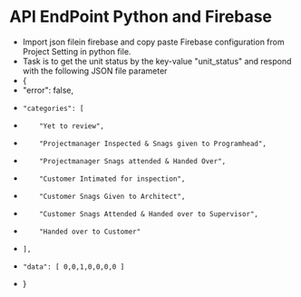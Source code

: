# API EndPoint Python and Firebase
* Import json filein firebase and copy paste Firebase configuration from Project Setting in python file.
* Task is to get the unit status by the key-value "unit_status" and respond with the following JSON file parameter
* {
* "error": false,
*     "categories": [
*         "Yet to review",
*         "Projectmanager Inspected & Snags given to Programhead",
*         "Projectmanager Snags attended & Handed Over",
*         "Customer Intimated for inspection",
*         "Customer Snags Given to Architect",
*         "Customer Snags Attended & Handed over to Supervisor",
*         "Handed over to Customer"
*     ],
*     "data": [ 0,0,1,0,0,0,0 ]
* }
